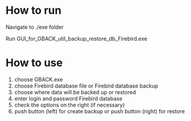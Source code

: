 # How to run

Navigate to ./exe folder


Run GUI_for_GBACK_util_backup_restore_db_Firebird.exe

# How to use

1) сhoose GBACK.exe 
2) choose Firebird database file or Firebird database backup
3) choose where data will be backed up or restored 
4) enter login and password Firebird database
5) check the options on the right (if necessary)
6) push button (left) for  create backup or push button (right) for restore 
